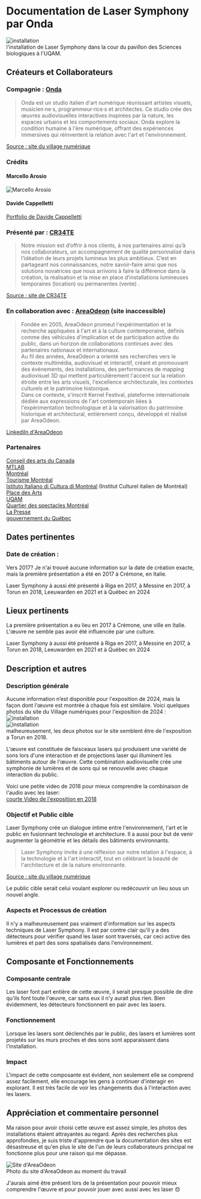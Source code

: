 # Documentation de Laser Symphony par Onda
![installation](Media/Images/Laser_symphony_instalation.png) <br>
l'installation de Laser Symphony dans la cour du pavillon des Sciences biologiques à l'UQAM.

## Créateurs et Collaborateurs

### Compagnie : [Onda](https://ondastudio.art/) 

> Onda est un studio italien d'art numérique réunissant artistes visuels, musicien·ne·s, programmeur·rice·s et architectes. Ce studio crée des œuvres audiovisuelles interactives inspirées par la nature, les espaces urbains et les comportements sociaux. Onda explore la condition humaine à l'ère numérique, offrant des expériences immersives qui réinventent la relation avec l'art et l'environnement.

[Source : site du village numérique](https://village-numerique.mutek.org/fr/installations/laser-symphony-par-onda)

### Crédits 

#### Marcello Arosio <br>
![Marcello Arosio](Media/Images/Marcello_Arosio.jpg)

#### Davide Cappelletti <br>
[Portfolio de Davide Cappelletti](https://zipzupzap.com/#portfolio)

### Présenté par : [CR34TE](https://cr34te.ca/)

>Notre mission est d’offrir à nos clients, à nos partenaires ainsi qu’à nos collaborateurs, un accompagnement de qualité personnalisé dans l’idéation de leurs projets lumineux les plus ambitieux. C’est en partageant nos connaissances, notre savoir-faire ainsi que nos solutions novatrices que nous arrivons à faire la différence dans la création, la réalisation et la mise en place d’installations lumineuses temporaires  (location) ou permanentes (vente) .

[Source : site de CR34TE](https://cr34te.ca/a-propos/)

### En collaboration avec : [AreaOdeon](https://www.areaodeon.org/en/) (site inaccessible)

>Fondée en 2005, AreaOdeon promeut l'expérimentation et la recherche appliquées à l'art et à la culture contemporaine, définis comme des véhicules d'implication et de participation active du public, dans un horizon de collaborations continues avec des partenaires nationaux et internationaux. <br>
>Au fil des années, AreaOdeon a orienté ses recherches vers le contexte multimédia, audiovisuel et interactif, créant et promouvant des événements, des installations, des performances de mapping audiovisuel 3D qui mettent particulièrement l'accent sur la relation étroite entre les arts visuels, l'excellence architecturale, les contextes culturels et le patrimoine historique.<br>
>Dans ce contexte, s'inscrit Kernel Festival, plateforme internationale dédiée aux expressions de l'art contemporain liées à l'expérimentation technologique et à la valorisation du patrimoine historique et architectural, entièrement conçu, développé et réalisé par AreaOdeon.

[LinkediIn d'AreaOdeon](https://fr.linkedin.com/company/areaodeon)

### Partenaires 

[Conseil des arts du Canada](https://conseildesarts.ca/) <br>
[MTLAB](https://mtlab.ca/) <br>
[Montréal](https://montreal.ca/) <br>
[Tourisme Montréal](https://www.mtl.org/fr) <br>
[Istituto Italiano di Cultura di Montréal](https://iicmontreal.esteri.it/fr/) (Institut Culturel italien de Montréal) <br>
[Place des Arts](https://placedesarts.com/fr) <br>
[UQAM](https://uqam.ca/) <br>
[Quartier des spectacles Montréal](https://www.quartierdesspectacles.com/fr/) <br>
[La Presse](https://www.lapresse.ca/) <br>
[gouvernement du Québec](https://www.quebec.ca/) 

## Dates pertinentes

### Date de création :

Vers 2017? Je n'ai trouvé aucune information sur la date de création exacte, mais la première présentation a été en 2017 à Crémone, en Italie.

Laser Symphony à aussi été présenté à Riga en 2017, à Messine en 2017, à Torun en 2018, Leeuwarden en 2021 et à Québec en 2024

## Lieux pertinents 

La première présentation a eu lieu en 2017 à Crémone, une ville en Italie. L'œuvre ne semble pas avoir été influencée par une culture.

Laser Symphony à aussi été présenté à Riga en 2017, à Messine en 2017, à Torun en 2018, Leeuwarden en 2021 et à Québec en 2024

## Description et autres

### Description générale 

Aucune information n’est disponible pour l'exposition de 2024, mais la façon dont l'œuvre est montrée à chaque fois est similaire. Voici quelques photos du site du Village numériques pour l'exposition de 2024 : <br>
![installation](Media/Images/Laser_symphony_instalation.png) <br>
![installation](Media/Images/LaserSymphony-Torun.png) <br>
malheureusement, les deux photos sur le site semblent être de l'exposition a Torun en 2018.

L'œuvre est constituée de faisceaux lasers qui produisent une variété de sons lors d'une interaction et de projections laser qui illuminent les bâtiments autour de l'œuvre. Cette combination audiovisuelle crée une symphonie de lumières et de sons qui se renouvelle avec chaque interaction du public.

Voici une petite video de 2018 pour mieux comprendre la combinaison de l'audio avec les laser: <br>
[courte Video de l'exposition en 2018](https://vimeo.com/316975651)

### Objectif et Public cible

Laser Symphony crée un dialogue intime entre l'environnement, l'art et le public en fusionnant technologie et architecture. Il a aussi pour but de venir augmenter la géométrie et les détails des bâtiments environnants.

>Laser Symphony invite à une réflexion sur notre relation à l'espace, à la technologie et à l'art interactif, tout en célébrant la beauté de l'architecture et de la nature environnante. <br>

[Source : site du village numérique](https://village-numerique.mutek.org/fr/installations/laser-symphony-par-onda)

Le public cible serait celui voulant explorer ou redécouvrir un lieu sous un nouvel angle.

### Aspects et Processus de création

Il n'y a malheureusement pas vraiment d'information sur les aspects techniques de Laser Symphony. Il est par contre clair qu'il y a des détecteurs pour vérifier quand les laser sont traversés, car ceci active des lumières et part des sons spatialisés dans l'environnement. 

## Composante et Fonctionnements

### Composante centrale

Les laser font part entière de cette œuvre, il serait presque possible de dire qu'ils font toute l'œuvre, car sans eux il n'y aurait plus rien. Bien évidemment, les détecteurs fonctionnent en pair avec les lasers.

### Fonctionnement 

Lorsque les lasers sont déclenchés par le public, des lasers et lumières sont projetés sur les murs proches et des sons sont apparaissent dans l'installation.

### Impact 

L'impact de cette composante est évident, non seulement elle se comprend assez facilement, elle encourage les gens à continuer d'interagir en explorant. Il est très facile de voir les changements dus à l'interaction avec les lasers.

## Appréciation et commentaire personnel

Ma raison pour avoir choisi cette œuvre est assez simple, les photos des installations étaient attrayantes au regard. Après des recherches plus approfondies, je suis triste d'apprendre que la documentation des sites est désastreuse et qu'en plus le site de l'un de leurs collaborateurs principal ne fonctionne plus pour une raison qui me dépasse.

![Site d'AreaOdeon](Media/Images/site_AreaOdeon.png) <br>
Photo du site d'AreaOdeon au moment du travail

J'aurais aimé être présent lors de la présentation pour pouvoir mieux comprendre l'œuvre et pour pouvoir jouer avec aussi avec les laser :disappointed:



